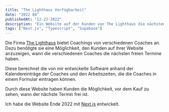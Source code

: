 ```yaml
---
title: "The Lighthaus Verfügbarkeit"
date: "2022 Q4"
publishedAt: "12-22-2022"
description: "Ein Website auf der Kunden von The Lighthaus die nächsten freien Coaching Termine in einem Kalender sehen und buchen können."
tags: ["Next.js", "Typescript", "Supabase"]
---
```


Die Firma [The Lighthaus](https://thelighthaus.de/) bietet Coachings von verschiedenen Coaches an. Dazu benötigte sie eine Möglichkeit, den Kunden auf ihrer Website anzuzeigen, wann die verschiedenen Coaches die nächsten freien Termine haben.

Diese berechnet die von mir entwickelte Software anhand der Kalendereinträge der Coaches und den Arbeitszeiten, die die Coaches in einem Formular eintragen können.

Durch diese Website haben Kunden die Möglichkeit, vor dem Kauf zu sehen, wann der nächste Termin frei ist.

Ich habe die Website Ende 2022 mit [Next.js](https://nextjs.org/) entwickelt.

